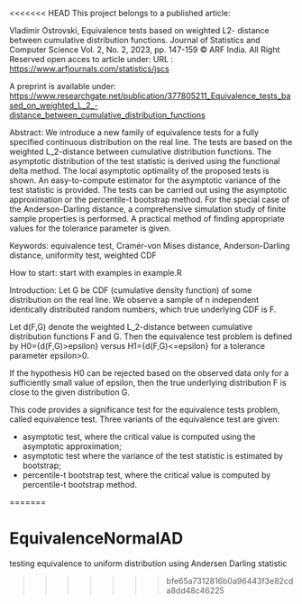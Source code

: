 <<<<<<< HEAD
This project belongs to a published article:

Vladimir Ostrovski,
Equivalence tests based on weighted L2- distance between cumulative distribution functions.
Journal of Statistics and Computer Science
Vol. 2, No. 2, 2023, pp. 147-159
© ARF India. All Right Reserved
open acces to article under:
URL : https://www.arfjournals.com/statistics/jscs

A preprint is available under:
https://www.researchgate.net/publication/377805211_Equivalence_tests_based_on_weighted_L_2_-distance_between_cumulative_distribution_functions

Abstract:
We introduce a new family of equivalence tests for a fully specified continuous distribution on the real line. 
The tests are based on the weighted L_2-distance between cumulative distribution functions. 
The asymptotic distribution of the test statistic is derived using the functional delta method. 
The local asymptotic optimality of the proposed tests is shown. 
An easy-to-compute estimator for the asymptotic variance of the test statistic is provided. 
The tests can be carried out using the asymptotic approximation or the percentile-t bootstrap method. 
For the special case of the Anderson-Darling distance, a comprehensive simulation study of finite sample properties is performed. 
A practical method of finding appropriate values for the tolerance parameter is given.

Keywords: equivalence test, Cramér-von Mises distance, Anderson-Darling distance, uniformity test, weighted CDF


How to start:
start with examples in example.R

Introduction:
Let G be CDF (cumulative density function) of some distribution on the real line.
We observe a sample of n independent identically distributed random numbers, which true underlying CDF is F. 

Let d(F,G) denote the weighted L_2-distance between cumulative distribution functions F and G. 
Then the equivalence test problem is defined by
H0={d(F,G)>epsilon} versus H1={d(F,G)<=epsilon}
for a tolerance parameter epsilon>0.

If the hypothesis H0 can be rejected based on the observed data only for 
a sufficiently small value of epsilon, then the true 
underlying distribution F is close to the given distribution G. 

This code provides a significance test for the equivalence tests problem,
called  equivalence test. Three variants of the equivalence test are given:
- asymptotic test, where the critical value is computed using the asymptotic approximation;
- asymptotic test where the variance of the test statistic is estimated by bootstrap;
- percentile-t bootstrap test, where the critical value is computed by percentile-t bootstrap method.





=======
# EquivalenceNormalAD
testing equivalence to uniform distribution using Andersen Darling statistic
>>>>>>> bfe65a7312816b0a96443f3e82cda8dd48c46225
